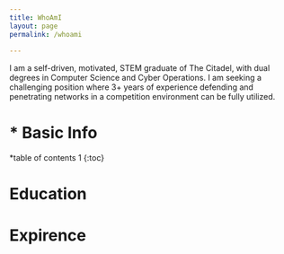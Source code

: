 ```yaml
---
title: WhoAmI
layout: page
permalink: /whoami
    
---
```


I am a self-driven, motivated, STEM graduate of The Citadel, with dual degrees in Computer Science and Cyber Operations. I am seeking a challenging position where 3+ years of experience defending and penetrating networks in a competition environment can be fully utilized.



# * Basic Info
*table of contents 1
{:toc}
# Education 
# Expirence

